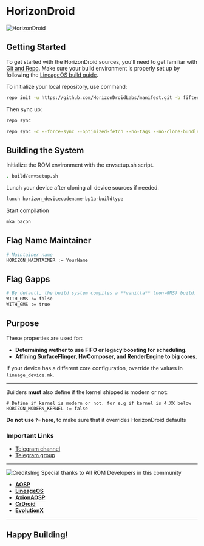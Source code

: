 # HorizonDroid

![HorizonDroid](https://github.com/HorizonDroidLab/.github/blob/main/Aquila_Update%20ROM.png)

## Getting Started

To get started with the HorizonDroid sources, you'll need to get
familiar with [Git and Repo](https://source.android.com/setup/build/downloading).
Make sure your build environment is properly set up by following the [LineageOS build guide](https://wiki.lineageos.org/devices/).

To initialize your local repository, use command:

```bash
repo init -u https://github.com/HorizonDroidLabs/manifest.git -b fifteen --git-lfs
```

Then sync up:

```bash
repo sync
```
```bash
repo sync -c --force-sync --optimized-fetch --no-tags --no-clone-bundle --prune --retry-fetches=5 -j10
```

## Building the System

Initialize the ROM environment with the envsetup.sh script.

```bash
. build/envsetup.sh
```

Lunch your device after cloning all device sources if needed.

```bash
lunch horizon_devicecodename-bp1a-buildtype
```

Start compilation

```bash
mka bacon
```

## Flag Name Maintainer

```bash
# Maintainer name
HORIZON_MAINTAINER := YourName
```
## Flag Gapps
```bash
# By default, the build system compiles a **vanilla** (non-GMS) build. If you want to include **Google Mobile Services (GMS)**, specify the variant:
WITH_GMS := false
WITH_GMS := true
```
## Purpose

These properties are used for:
- **Determining wether to use FIFO or legacy boosting for scheduling**.
- **Affining SurfaceFlinger, HwComposer, and RenderEngine to big cores**.

If your device has a different core configuration, override the values in `lineage_device.mk`.

---

Builders **must** also define if the kernel shipped is modern or not:

```make
# Define if kernel is modern or not. for e.g if kernel is 4.XX below
HORIZON_MODERN_KERNEL := false
```

**Do not use `?=` here**, to make sure that it overrides HorizonDroid defaults

### Important Links

- [Telegram channel](https://t.me/horizondroid)
- [Telegram group](https://t.me/HorizonDroidChat)

-----------------------------------------------------------------------------
![CreditsImg](https://github.com/HorizonDroidLabs/horizon/blob/main/credit.svg)
 Special thanks to All ROM Developers in this community
 * [**AOSP**](https://android.googlesource.com)
 * [**LineageOS**](https://github.com/LineageOS)
 * [**AxionAOSP**](https://github.com/AxionAOSP)
 * [**CrDroid**](https://github.com/crdroidandroid)
 * [**EvolutionX**](https://github.com/evolution-x)

-----------------------------------------------------------------------------

 ## Happy Building!